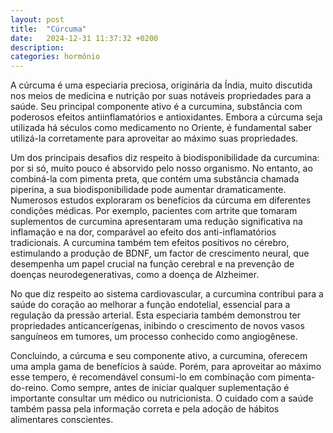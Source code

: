 ```yaml
---
layout: post
title:  "Cúrcuma"
date:   2024-12-31 11:37:32 +0200
description: 
categories: hormônio
---
```


A cúrcuma é uma especiaria preciosa, originária da Índia, muito discutida nos meios de medicina e nutrição por suas 
notáveis propriedades para a saúde. Seu principal componente ativo é a curcumina, substância com poderosos efeitos 
antiinflamatórios e antioxidantes. Embora a cúrcuma seja utilizada há séculos como medicamento no Oriente, 
é fundamental saber utilizá-la corretamente para aproveitar ao máximo suas propriedades. 

Um dos principais desafios diz respeito à biodisponibilidade da curcumina: por si só, muito pouco é absorvido pelo nosso 
organismo. 
No entanto, ao combiná-la com pimenta preta, que contém uma substância chamada piperina, a sua biodisponibilidade pode 
aumentar dramaticamente.
Numerosos estudos exploraram os benefícios da cúrcuma em diferentes condições médicas. 
Por exemplo, pacientes com artrite que tomaram suplementos de curcumina apresentaram uma redução significativa na 
inflamação e na dor, comparável ao efeito dos anti-inflamatórios tradicionais. A curcumina também tem efeitos positivos 
no cérebro, estimulando a produção de BDNF, um factor de crescimento neural, que desempenha um papel crucial na função 
cerebral e na prevenção de doenças neurodegenerativas, como a doença de Alzheimer.

No que diz respeito ao sistema cardiovascular, a curcumina contribui para a saúde do coração ao melhorar a função 
endotelial, essencial para a regulação da pressão arterial. 
Esta especiaria também demonstrou ter propriedades anticancerígenas, inibindo o crescimento de novos vasos sanguíneos em 
tumores, um processo conhecido como angiogênese.

Concluindo, a cúrcuma e seu componente ativo, a curcumina, oferecem uma ampla gama de benefícios à saúde. Porém, para 
aproveitar ao máximo esse tempero, é recomendável consumi-lo em combinação com pimenta-do-reino. Como sempre, antes de 
iniciar qualquer suplementação é importante consultar um médico ou nutricionista. O cuidado com a saúde também passa 
pela informação correta e pela adoção de hábitos alimentares conscientes.